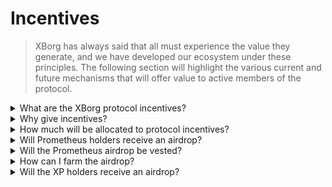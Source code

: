 # Incentives

> XBorg has always said that all must experience the value they generate, and we have developed our ecosystem under these principles. The following section will highlight the various current and future mechanisms that will offer value to active members of the protocol.

<details>

<summary>What are the XBorg protocol incentives? </summary>

To foster the protocol development, certain rewards will be attributed to different demographics:&#x20;

#### **Early Supporters**

Core contributors, early protocol users, XP holders, and Prometheus holders.

#### **Community**

XBorg council members, Honorary badge holders, competitive players, tournament organizers, and content creators.

#### **Developer incentives**

Bug bounties, technical documentation, grants for developers building on our Application Network, and open-source contributions.

#### **Protocol usage incentives**

Esports teams, community business development, referral program, early game integrations, and credential network curators.\


</details>

<details>

<summary>Why give incentives? </summary>

XBorg operates under the guiding principle of incentivizing actors who contribute positively to its ecosystem. Whether one is a devoted community member, an innovative developer, or an active participant in the protocol's utilization, XBorg recognizes the importance of rewarding merit and promoting a meritocratic culture. Centralized value accrual runs counter to the notion of a community-centric philosophy. Thus XBorg remains steadfast in its commitment to ensuring the equitable distribution of rewards across its entire ecosystem.

</details>

<details>

<summary>How much will be allocated to protocol incentives?</summary>

As per the XBG token distribution, 6% of the total token supply is intended to be distributed for protocol incentives.

</details>

<details>

<summary>Will Prometheus holders receive an airdrop? </summary>

Yes, the total airdrop amount will vary between 0.5% to 2% of the total token supply.&#x20;

_Why such an extensive range?_&#x20;

At this stage, we aren't able to give a pre-determined fixed amount due to the following factors:&#x20;

* Exchange listings
* XBG valuation

Indeed, some Tier 1 exchanges veto airdrop amounts and conditions.&#x20;

</details>

<details>

<summary>Will the Prometheus airdrop be vested? </summary>

Yes, it will be released linearly for 12 months.&#x20;

</details>

<details>

<summary>How can I farm the airdrop? </summary>

If you are looking to farm an airdrop, XBorg is not a place for you.&#x20;

</details>

<details>

<summary>Will the XP holders receive an airdrop? </summary>

Yes, the most active contributors will receive an airdrop.&#x20;

_How much will 1 XP be worth?_&#x20;

At this stage, we are unable to confirm.&#x20;

</details>
